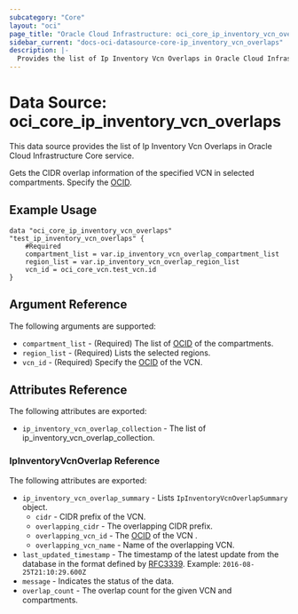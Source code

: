 ```yaml
---
subcategory: "Core"
layout: "oci"
page_title: "Oracle Cloud Infrastructure: oci_core_ip_inventory_vcn_overlaps"
sidebar_current: "docs-oci-datasource-core-ip_inventory_vcn_overlaps"
description: |-
  Provides the list of Ip Inventory Vcn Overlaps in Oracle Cloud Infrastructure Core service
---
```


# Data Source: oci_core_ip_inventory_vcn_overlaps
This data source provides the list of Ip Inventory Vcn Overlaps in Oracle Cloud Infrastructure Core service.

Gets the CIDR overlap information of the specified VCN in selected compartments. Specify the [OCID](https://docs.cloud.oracle.com/iaas/Content/General/Concepts/identifiers.htm).


## Example Usage

```hcl
data "oci_core_ip_inventory_vcn_overlaps" "test_ip_inventory_vcn_overlaps" {
	#Required
	compartment_list = var.ip_inventory_vcn_overlap_compartment_list
	region_list = var.ip_inventory_vcn_overlap_region_list
	vcn_id = oci_core_vcn.test_vcn.id
}
```

## Argument Reference

The following arguments are supported:

* `compartment_list` - (Required) The list of [OCID](https://docs.cloud.oracle.com/iaas/Content/General/Concepts/identifiers.htm) of the compartments.
* `region_list` - (Required) Lists the selected regions.
* `vcn_id` - (Required) Specify the [OCID](https://docs.cloud.oracle.com/iaas/Content/General/Concepts/identifiers.htm) of the VCN.


## Attributes Reference

The following attributes are exported:

* `ip_inventory_vcn_overlap_collection` - The list of ip_inventory_vcn_overlap_collection.

### IpInventoryVcnOverlap Reference

The following attributes are exported:

* `ip_inventory_vcn_overlap_summary` - Lists `IpInventoryVcnOverlapSummary` object. 
	* `cidr` - CIDR prefix of the VCN.
	* `overlapping_cidr` - The overlapping CIDR prefix.
	* `overlapping_vcn_id` - The [OCID](https://docs.cloud.oracle.com/iaas/Content/General/Concepts/identifiers.htm) of the VCN .
	* `overlapping_vcn_name` - Name of the overlapping VCN.
* `last_updated_timestamp` - The timestamp of the latest update from the database in the format defined by [RFC3339](https://tools.ietf.org/html/rfc3339). Example: `2016-08-25T21:10:29.600Z` 
* `message` - Indicates the status of the data.
* `overlap_count` - The overlap count for the given VCN and compartments.

